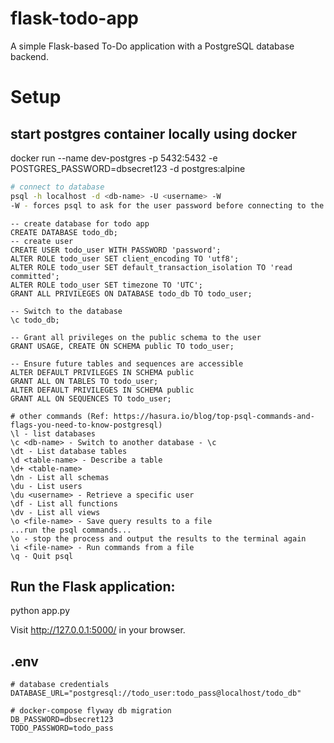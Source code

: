 # flask-todo-app
A simple Flask-based To-Do application with a PostgreSQL database backend.

# Setup

## start postgres container locally using docker
docker run --name dev-postgres -p 5432:5432 -e POSTGRES_PASSWORD=dbsecret123 -d postgres:alpine


```bash
# connect to database
psql -h localhost -d <db-name> -U <username> -W
-W - forces psql to ask for the user password before connecting to the database
```

```
-- create database for todo app
CREATE DATABASE todo_db;
-- create user
CREATE USER todo_user WITH PASSWORD 'password';
ALTER ROLE todo_user SET client_encoding TO 'utf8';
ALTER ROLE todo_user SET default_transaction_isolation TO 'read committed';
ALTER ROLE todo_user SET timezone TO 'UTC';
GRANT ALL PRIVILEGES ON DATABASE todo_db TO todo_user;

-- Switch to the database
\c todo_db;

-- Grant all privileges on the public schema to the user
GRANT USAGE, CREATE ON SCHEMA public TO todo_user;

-- Ensure future tables and sequences are accessible
ALTER DEFAULT PRIVILEGES IN SCHEMA public
GRANT ALL ON TABLES TO todo_user;
ALTER DEFAULT PRIVILEGES IN SCHEMA public
GRANT ALL ON SEQUENCES TO todo_user;
```

```
# other commands (Ref: https://hasura.io/blog/top-psql-commands-and-flags-you-need-to-know-postgresql)
\l - list databases
\c <db-name> - Switch to another database - \c
\dt - List database tables
\d <table-name> - Describe a table 
\d+ <table-name>
\dn - List all schemas
\du - List users
\du <username> - Retrieve a specific user
\df - List all functions
\dv - List all views
\o <file-name> - Save query results to a file
...run the psql commands...
\o - stop the process and output the results to the terminal again
\i <file-name> - Run commands from a file
\q - Quit psql
```

## Run the Flask application:
python app.py

Visit http://127.0.0.1:5000/ in your browser.


## .env
```
# database credentials
DATABASE_URL="postgresql://todo_user:todo_pass@localhost/todo_db"

# docker-compose flyway db migration
DB_PASSWORD=dbsecret123
TODO_PASSWORD=todo_pass
```
